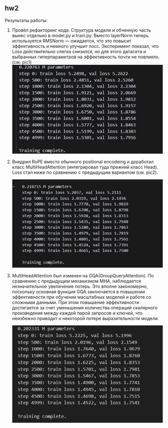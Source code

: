 ## hw2

Результаты работы: 

1. Провёл рефакторинг кода: Структура модели и обченную часть вынес отдельно в model.py и train.py. Вместо layerNorm теперь используется RMSNorm — ожидается, что это повысит эффективность и немного улучшит лосс. Эксперимент показал, что Loss действительно слегка снизился, но для этого датасета и выбранных гиперпараметров на эффективность почти не повлияло. (см. pic1)
   ![pic1](file/loss1.png)

2. Внедрил RoPE вместо обычного positional encodeing и доработал класс MultiHeadAttention (интегрировал туда прежний класс Head). Loss стал ниже по сравнению с предыдущим вариантом (см. pic2).

    ![pic2](file/loss2.png)
3. MultiHeadAttention был изменен на GQA(GroupQueryAttention). По сравнению с предыдущим механизмом MHA, наблюдается незначительное увеличение потерь. Это вполне закономерно, поскольку основная функция GQA заключается в повышении эффективности при обучении масштабных моделей и работе со сложными данными. При этом повышение эффективности достигается за счет уменьшения количества операций скалярного произведения между каждой парой запросов и ключей, что неизбежно приводит к некоторой потере выразительности модели.
   
   ![pic2](file/loss3.png)
